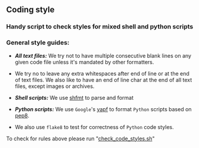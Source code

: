 ## **Coding style**
### Handy script to check styles for mixed shell and python scripts

### **General style guides:**
- **_All text files:_** We try not to have multiple consecutive blank lines on any given code file unless it's
mandated by other formatters.
- We try no to leave any extra whitespaces after end of line or at the end of text files.
We also like to have an end of line char at the end of all text files, except images or
archives.

- **_Shell scripts:_** We use [shfmt](https://github.com/mvdan/sh) to parse and format

- **_Python scripts:_** We use `Google`'s [yapf](https://github.com/google/yapf) to
format `Python` scripts based on [pep8](https://www.python.org/dev/peps/pep-0008/).

- We also use `flake8` to test for correctness of `Python` code styles.

To check for rules above please run "[check_code_styles.sh](file://check_code_styles.sh)"
